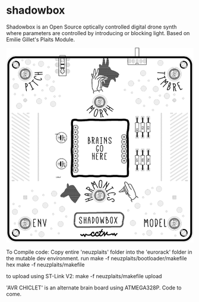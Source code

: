 # shadowbox
Shadowbox is an Open Source optically controlled digital drone synth where parameters are controlled by introducing or blocking light. Based on Emilie Gillet's Plaits Module.

![Main PCB](https://github.com/cctvfm/shadowbox/blob/main/art-export.png)


To Compile code:
Copy entire 'neuzplaits' folder into the 'eurorack' folder in the mutable dev environment.
run 
make -f neuzplaits/bootloader/makefile hex
make -f neuzplaits/makefile

to upload using ST-Link V2:
make -f neuzplaits/makefile upload

'AVR CHICLET' is an alternate brain board using ATMEGA328P. Code to come.

